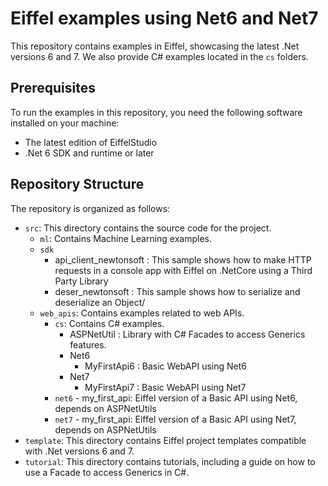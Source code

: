 # Eiffel examples using Net6 and Net7

This repository contains examples in Eiffel, showcasing the latest .Net versions 6 and 7. We also provide C# examples located in the `cs` folders.

## Prerequisites

To run the examples in this repository, you need the following software installed on your machine:
- The latest edition of EiffelStudio
- .Net 6 SDK and runtime or later

## Repository Structure

The repository is organized as follows:

- `src`: This directory contains the source code for the project.
    - `ml`: Contains Machine Learning examples.
    - `sdk`
        - api_client_newtonsoft : This sample shows how to make HTTP requests in a console app with Eiffel on .NetCore using a Third Party Library
        - deser_newtonsoft      : This sample shows how to serialize and deserialize an Object/
    - `web_apis`: Contains examples related to web APIs.
        - `cs`: Contains C# examples.
            - ASPNetUtil : Library with C# Facades to access Generics features.
            - Net6
                - MyFirstApi6 : Basic WebAPI using Net6
            - Net7    
                - MyFirstApi7 : Basic WebAPI using Net7
        - `net6`
                - my_first_api: Eiffel version of a Basic API using Net6, depends on ASPNetUtils 
        - `net7`
                - my_first_api: Eiffel version of a Basic API using Net7, depends on ASPNetUtils         
- `template`: This directory contains Eiffel project templates compatible with .Net versions 6 and 7.
- `tutorial`: This directory contains tutorials, including a guide on how to use a Facade to access Generics in C#.

